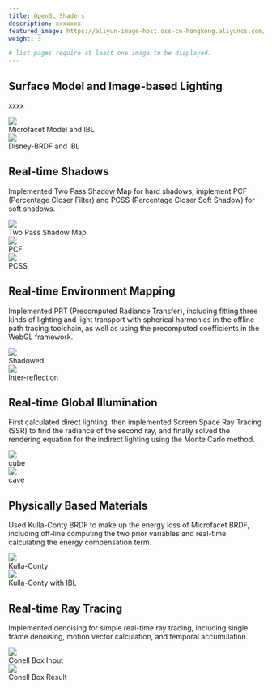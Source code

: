 ```yaml
---
title: OpenGL Shaders
description: xxxxxxx
featured_image: https://aliyun-image-host.oss-cn-hongkong.aliyuncs.com/2023-12-12-PCSS.png
weight: 3

# list pages require at least one image to be displayed.
---
```


## Surface Model and Image-based Lighting
xxxx

<div class="columns-2">
    <div> 
        <img class="w-full aspect-video" src="https://aliyun-image-host.oss-cn-hongkong.aliyuncs.com/2023-12-14-Microfacet-BRDF-IBL.gif" ></img>
        <div>Microfacet Model and IBL</div>
    </div>
    <div>
        <img class="w-full  aspect-video" src="https://aliyun-image-host.oss-cn-hongkong.aliyuncs.com/2023-12-14-Disney-BRDF-IBL.gif"> </img>
        <div>Disney-BRDF and IBL </div>
    </div>
</div>

## Real-time Shadows
Implemented Two Pass Shadow Map for hard shadows; implement PCF (Percentage Closer Filter) and PCSS (Percentage Closer Soft Shadow) for soft shadows.

<div class="columns-3">
    <div> 
        <img class="w-full" src="https://aliyun-image-host.oss-cn-hongkong.aliyuncs.com/2023-12-12-ShadowMap.png" /> 
        <div>Two Pass Shadow Map</div>
    </div>
    <div>
        <img class="w-full" src="https://aliyun-image-host.oss-cn-hongkong.aliyuncs.com/2023-12-12-PCF.png" /> 
        <div>PCF</div>
    </div>
    <div>
        <img class="w-full" src="https://aliyun-image-host.oss-cn-hongkong.aliyuncs.com/2023-12-12-PCSS.png" /> 
        <div>PCSS</div>
    </div>
</div>

## Real-time Environment Mapping
Implemented PRT (Precomputed Radiance Transfer), including fitting three kinds of lighting and light transport with spherical harmonics in the offline path tracing toolchain, as well as using the precomputed coefficients in the WebGL framework.

<div class="columns-2">
    <div> 
        <img class="w-full" src="https://aliyun-image-host.oss-cn-hongkong.aliyuncs.com/2023-12-12-Diffuse%20Shadowed.png" style="max-with:100%" />
        <div>Shadowed</div>
    </div>
    <div>
        <img class="w-full" src="https://aliyun-image-host.oss-cn-hongkong.aliyuncs.com/2023-12-12-Diffuse%20Inter-reflection.png" style="max-with:100%" />
        <div>Inter-reflection</div>
    </div>
</div>

## Real-time Global Illumination
First calculated direct lighting, then implemented Screen Space Ray Tracing (SSR) to find the radiance of the second ray, and finally solved the rendering equation for the indirect lighting using the Monte Carlo method.

<div class="columns-2">
    <div> 
        <img class="w-full" src="https://aliyun-image-host.oss-cn-hongkong.aliyuncs.com/2023-12-12-cube.png" />
        <div>cube</div>
    </div>
    <div> 
        <img class="w-full" src="https://aliyun-image-host.oss-cn-hongkong.aliyuncs.com/2023-12-12-cave.png" />
        <div>cave</div>
    </div>
</div>


## Physically Based Materials
Used Kulla-Conty BRDF to make up the energy loss of Microfacet BRDF, including off-line computing the two prior variables and real-time calculating the energy compensation term.

<div class="columns-2">
    <div> 
        <img class="w-full" src="https://aliyun-image-host.oss-cn-hongkong.aliyuncs.com/2023-12-12-KullaConty.png" />
        <div>Kulla-Conty</div>
    </div>
    <div> 
        <img class="w-full" src="https://aliyun-image-host.oss-cn-hongkong.aliyuncs.com/2023-12-12-KullaContywithIBL.png" /> 
        <div>Kulla-Conty with IBL</div>
    </div>
</div>

## Real-time Ray Tracing
Implemented denoising for simple real-time ray tracing, including single frame denoising, motion vector calculation, and temporal accumulation.

<div class="columns-2">
    <div> 
        <img class="w-full" src="https://aliyun-image-host.oss-cn-hongkong.aliyuncs.com/2023-12-14-box-input.gif" /> 
        <div>Conell Box Input</div>
    </div>
    <div> 
        <img class="w-full" src="https://aliyun-image-host.oss-cn-hongkong.aliyuncs.com/2023-12-14-box-result.gif" />  
        <div>Conell Box Result</div>
    </div>
</div>
